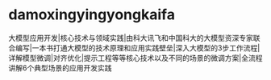 # damoxingyingyongkaifa
大模型应用开发|核心技术与领域实践|由科大讯飞和中国科大的大模型资深专家联合编写|一本书打通大模型的技术原理和应用实践壁垒|深入大模型的3步工作流程|详解模型微调|对齐优化|提示工程等等核心技术以及不同的场景的微调方案|全流程讲解6个典型场景的应用开发实践
